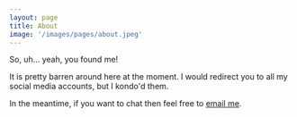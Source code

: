 ```yaml
---
layout: page
title: About
image: '/images/pages/about.jpeg'
---
```


So, uh... yeah, you found me! 

It is pretty barren around here at the moment. I would redirect you to all my social media accounts, but I kondo'd them.

In the meantime, if you want to chat then feel free to [email me](mailto:clews.blog@gmail.com).